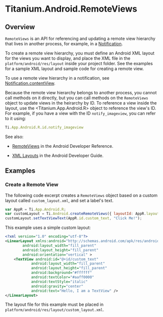 # Titanium.Android.RemoteViews

<TypeHeader/>

## Overview

`RemoteViews` is an API for referencing and updating a remote view hierarchy that
lives in another process, for example, in a [Notification](Titanium.Android.Notification).

To create a remote view hierarchy, you must define an Android XML layout for the views
you want to display, and place the XML file in the `platform/android/res/layout` inside your
project folder. See the examples for a sample XML layout and sample code for creating a
remote view.

To use a remote view hierarchy in a notification, see
[Notification.contentView](Titanium.Android.Notification.contentView).

Because the remote view hierarchy belongs to another process, you cannot call methods on it
directly, but you can call methods on the `RemoteViews` object to update views in the
heirarchy by ID. To reference a view inside the layout, use the
<Titanium.App.Android.R> object to reference the view's ID. For example, if you have a 
view with the ID `notify_imageview`, you can refer to it using:
    
``` js
Ti.App.Android.R.id.notify_imageview
```

See also: 

*   [RemoteViews](https://developer.android.com/reference/android/widget/RemoteViews.html)
    in the Android Developer Reference.

*   [XML Layouts](https://developer.android.com/guide/topics/ui/declaring-layout.html)
    in the Android Developer Guide.

## Examples

### Create a Remote View

The following code excerpt creates a `RemoteViews` object based on a custom layout 
called `custom_layout.xml`, and set a label's text.

``` js
var AppR = Ti.App.Android.R;
var customLayout = Ti.Android.createRemoteViews({ layoutId: AppR.layout.custom_layout });
customLayout.setTextViewText(AppR.id.custom_text, "Click Me!");
```

This example uses a simple custom layout:

``` xml
<?xml version="1.0" encoding="utf-8"?>
<LinearLayout xmlns:android="http://schemas.android.com/apk/res/android"
        android:layout_width="fill_parent" 
        android:layout_height="fill_parent" 
        android:orientation="vertical" >
    <TextView android:id="@+id/custom_text"
            android:layout_width="fill_parent"
            android:layout_height="fill_parent"
            android:background="#ffffff"
            android:textColor="#aaff0000"
            android:textStyle="italic"
            android:gravity="center"
            android:text="Hello, I am a TextView" />
</LinearLayout>
```

The layout file for this example must be placed in
`platform/android/res/layout/custom_layout.xml`.


<ApiDocs/>

